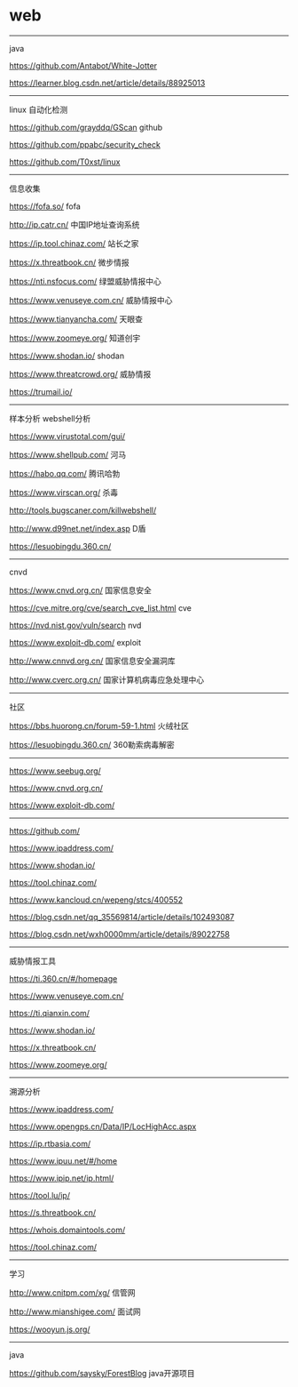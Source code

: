 # web
---
java

https://github.com/Antabot/White-Jotter

https://learner.blog.csdn.net/article/details/88925013

---

linux 自动化检测

https://github.com/grayddq/GScan	github

https://github.com/ppabc/security_check

https://github.com/T0xst/linux

---

信息收集

https://fofa.so/	fofa

http://ip.catr.cn/	中国IP地址查询系统

https://ip.tool.chinaz.com/	站长之家

https://x.threatbook.cn/	微步情报

https://nti.nsfocus.com/	绿盟威胁情报中心

https://www.venuseye.com.cn/	威胁情报中心

https://www.tianyancha.com/	天眼查

https://www.zoomeye.org/	知道创宇

https://www.shodan.io/	shodan

https://www.threatcrowd.org/	威胁情报

https://trumail.io/	

---
样本分析 webshell分析

https://www.virustotal.com/gui/ 

https://www.shellpub.com/ 河马

https://habo.qq.com/	腾讯哈勃

https://www.virscan.org/ 杀毒

http://tools.bugscaner.com/killwebshell/

http://www.d99net.net/index.asp	D盾

https://lesuobingdu.360.cn/ 

---

cnvd

https://www.cnvd.org.cn/ 国家信息安全

https://cve.mitre.org/cve/search_cve_list.html	cve

https://nvd.nist.gov/vuln/search	nvd

https://www.exploit-db.com/	exploit

http://www.cnnvd.org.cn/ 国家信息安全漏洞库

http://www.cverc.org.cn/ 国家计算机病毒应急处理中心

---

社区

https://bbs.huorong.cn/forum-59-1.html 火绒社区

https://lesuobingdu.360.cn/ 360勒索病毒解密

---

https://www.seebug.org/ 

https://www.cnvd.org.cn/

https://www.exploit-db.com/

---
https://github.com/

https://www.ipaddress.com/ 

https://www.shodan.io/

https://tool.chinaz.com/

https://www.kancloud.cn/wepeng/stcs/400552

https://blog.csdn.net/qq_35569814/article/details/102493087

https://blog.csdn.net/wxh0000mm/article/details/89022758

---

威胁情报工具

https://ti.360.cn/#/homepage

https://www.venuseye.com.cn/

https://ti.qianxin.com/

https://www.shodan.io/

https://x.threatbook.cn/

https://www.zoomeye.org/

---
溯源分析

https://www.ipaddress.com/

https://www.opengps.cn/Data/IP/LocHighAcc.aspx

https://ip.rtbasia.com/

https://www.ipuu.net/#/home

https://www.ipip.net/ip.html/

https://tool.lu/ip/

https://s.threatbook.cn/


https://whois.domaintools.com/

https://tool.chinaz.com/

---
学习 

http://www.cnitpm.com/xg/ 信管网

http://www.mianshigee.com/ 面试网

https://wooyun.js.org/

---
java

https://github.com/saysky/ForestBlog java开源项目
